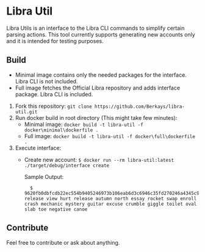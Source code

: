 # Libra Util

Libra Utils is an interface to the Libra CLI commands to simplify certain parsing actions. This tool currently supports generating new accounts only and it is intended for testing purposes.

## Build

* Minimal image contains only the needed packages for the interface. Libra CLI is not included.
* Full image fetches the Official Libra repository and adds interface package. Libra CLI is included.

1. Fork this repository: `git clone https://github.com/Berkays/libra-util.git`
2. Run docker build in root directory (This might take few minutes):
    * Minimal image: `docker build -t libra-util -f docker\minimal\dockerfile .`
    * Full image: `docker build -t libra-util -f docker\full\dockerfile .`
3. Execute interface:
    * Create new account: 
    `$ docker run --rm libra-util:latest ./target/debug/interface create`
        
        Sample Output:

            $ 9620fb0dbfcdb22ec554b9405246973b106eab6d3c6946c35fd270246a4345c9:kite release view hurt release autumn north essay rocket swap enroll crash mechanic mystery guitar excuse crumble giggle toilet oval slab toe negative canoe
## Contribute

Feel free to contribute or ask about anything.